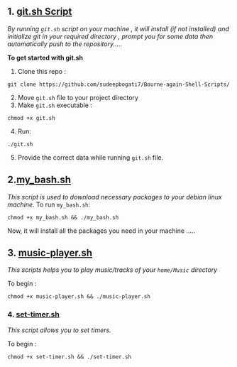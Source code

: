 ## 1. [git.sh Script](https://github.com/sudeepbogati7/Bourne-again-Shell-Scripts/blob/master/git.sh)
*By running `git.sh` script on your machine , it will install (if not installed) and initialize git in your required directory , prompt you for some data then automatically push to the repository.....*

**To get started with git.sh**
1. Clone this repo :
```
git clone https://github.com/sudeepbogati7/Bourne-again-Shell-Scripts/
```
2. Move `git.sh` file to your project directory
3. Make `git.sh` executable :
```
chmod +x git.sh
```
4. Run:
```
./git.sh
```

5. Provide the correct data while running `git.sh` file.


## 2.[my_bash.sh](https://github.com/sudeepbogati7/Bourne-again-Shell-Scripts/blob/master/my_bash.sh)
*This script is used to download necessary packages to your debian linux machine.*
To run `my_bash.sh`: 
```
chmod +x my_bash.sh && ./my_bash.sh
```
Now, it will install all the packages you need in your machine .....

## 3. [music-player.sh](https://github.com/sudeepbogati7/Bourne-again-Shell-Scripts/blob/master/music-player.sh)
*This scripts helps you to play music/tracks of your `home/Music` directory*

To begin : 
```
chmod +x music-player.sh && ./music-player.sh
```


### 4. [set-timer.sh](https://github.com/sudeepbogati7/Bourne-again-Shell-Scripts/blob/master/set-timer.sh)
*This script allows you to set timers.*

To begin : 
```
chmod +x set-timer.sh && ./set-timer.sh
```
